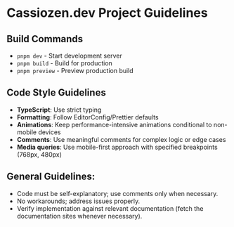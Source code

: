 # Cassiozen.dev Project Guidelines

## Build Commands
- `pnpm dev` - Start development server
- `pnpm build` - Build for production
- `pnpm preview` - Preview production build

## Code Style Guidelines
- **TypeScript**: Use strict typing
- **Formatting**: Follow EditorConfig/Prettier defaults
- **Animations**: Keep performance-intensive animations conditional to non-mobile devices
- **Comments**: Use meaningful comments for complex logic or edge cases
- **Media queries**: Use mobile-first approach with specified breakpoints (768px, 480px)

## General Guidelines:
- Code must be self-explanatory; use comments only when necessary.
- No workarounds; address issues properly.
- Verify implementation against relevant documentation (fetch the documentation sites whenever necessary).